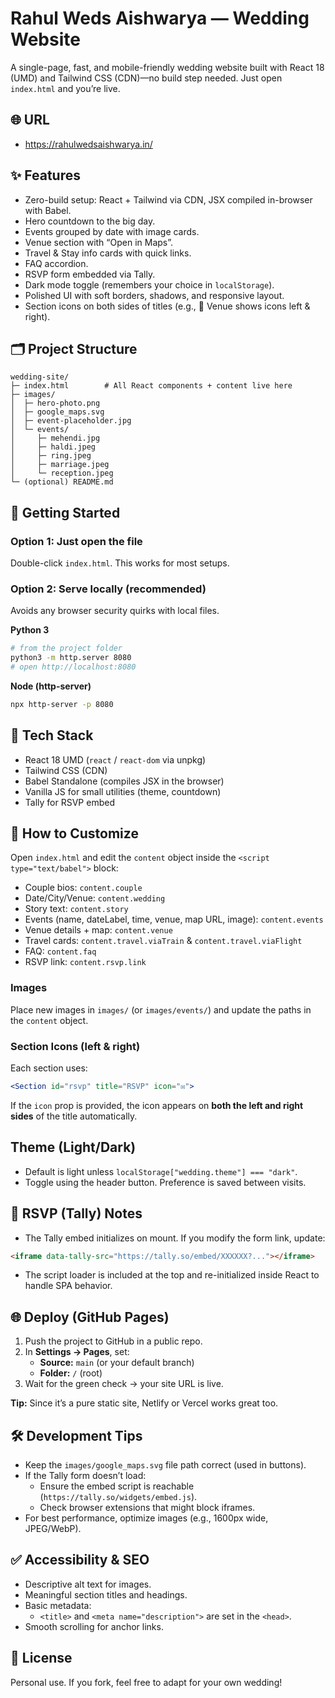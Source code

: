 # Rahul Weds Aishwarya — Wedding Website

A single-page, fast, and mobile-friendly wedding website built with React 18 (UMD) and Tailwind CSS (CDN)—no build step needed. Just open `index.html` and you’re live.

## 🌐 URL

- <https://rahulwedsaishwarya.in/>

## ✨ Features

- Zero-build setup: React + Tailwind via CDN, JSX compiled in-browser with Babel.
- Hero countdown to the big day.
- Events grouped by date with image cards.
- Venue section with “Open in Maps”.
- Travel & Stay info cards with quick links.
- FAQ accordion.
- RSVP form embedded via Tally.
- Dark mode toggle (remembers your choice in `localStorage`).
- Polished UI with soft borders, shadows, and responsive layout.
- Section icons on both sides of titles (e.g., 📍 Venue shows icons left & right).

## 🗂️ Project Structure

```
wedding-site/
├─ index.html        # All React components + content live here
├─ images/
│  ├─ hero-photo.png
│  ├─ google_maps.svg
│  ├─ event-placeholder.jpg
│  └─ events/
│     ├─ mehendi.jpg
│     ├─ haldi.jpeg
│     ├─ ring.jpeg
│     ├─ marriage.jpeg
│     └─ reception.jpeg
└─ (optional) README.md
```

## 🚀 Getting Started

### Option 1: Just open the file

Double-click `index.html`. This works for most setups.

### Option 2: Serve locally (recommended)

Avoids any browser security quirks with local files.

**Python 3**

```bash
# from the project folder
python3 -m http.server 8080
# open http://localhost:8080
```

**Node (http-server)**

```bash
npx http-server -p 8080
```

## 🧩 Tech Stack

- React 18 UMD (`react` / `react-dom` via unpkg)
- Tailwind CSS (CDN)
- Babel Standalone (compiles JSX in the browser)
- Vanilla JS for small utilities (theme, countdown)
- Tally for RSVP embed

## 🔧 How to Customize

Open `index.html` and edit the `content` object inside the `<script type="text/babel">` block:

- Couple bios: `content.couple`
- Date/City/Venue: `content.wedding`
- Story text: `content.story`
- Events (name, dateLabel, time, venue, map URL, image): `content.events`
- Venue details + map: `content.venue`
- Travel cards: `content.travel.viaTrain` & `content.travel.viaFlight`
- FAQ: `content.faq`
- RSVP link: `content.rsvp.link`

### Images

Place new images in `images/` (or `images/events/`) and update the paths in the `content` object.

### Section Icons (left & right)

Each section uses:

```jsx
<Section id="rsvp" title="RSVP" icon="✉️">
```

If the `icon` prop is provided, the icon appears on **both the left and right sides** of the title automatically.

## Theme (Light/Dark)

- Default is light unless `localStorage["wedding.theme"] === "dark"`.
- Toggle using the header button. Preference is saved between visits.

## 📨 RSVP (Tally) Notes

- The Tally embed initializes on mount. If you modify the form link, update:

```html
<iframe data-tally-src="https://tally.so/embed/XXXXXX?..."></iframe>
```

- The script loader is included at the top and re-initialized inside React to handle SPA behavior.

## 🌐 Deploy (GitHub Pages)

1. Push the project to GitHub in a public repo.
2. In **Settings → Pages**, set:
   - **Source:** `main` (or your default branch)
   - **Folder:** `/` (root)
3. Wait for the green check → your site URL is live.

**Tip:** Since it’s a pure static site, Netlify or Vercel works great too.

## 🛠️ Development Tips

- Keep the `images/google_maps.svg` file path correct (used in buttons).
- If the Tally form doesn’t load:
  - Ensure the embed script is reachable (`https://tally.so/widgets/embed.js`).
  - Check browser extensions that might block iframes.
- For best performance, optimize images (e.g., 1600px wide, JPEG/WebP).

## ✅ Accessibility & SEO

- Descriptive alt text for images.
- Meaningful section titles and headings.
- Basic metadata:
  - `<title>` and `<meta name="description">` are set in the `<head>`.
- Smooth scrolling for anchor links.

## 📄 License

Personal use. If you fork, feel free to adapt for your own wedding!
